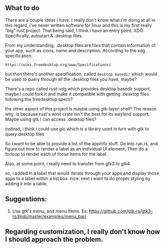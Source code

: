 ## What to do
There are a couple ideas I have. I really don't
know what i'm doing at all in this regard, i've
never written software for linux and this is my
first really "big" rust project. That being said, I
think i have an entry point: XDG. Specifically, autostart & .desktop files.

From my understanding, .desktop files are files
that contain information of your app, such as
icons, name and description. According to the xdg
specification:

`https://wiki.freedesktop.org/www/Specifications/`

but then there's another specification, called
`desktop basedir` which would be used to query
through all the .desktop files you have, maybe?

There's a repo called rust-xdg which provides
desktop basedir support, maybe I could fork it and
make it compatible with getting .desktop files
following the freedesktop specs?

the other aspect of this project is maybe using gtk-layer-shell? The reason why, is because rust's winit crate isn't the best for its wayland support. 
Maybe using gtk I can access .desktop files?

instead, i think i could use gio which is a library used in turn with gtk to query desktop files

So i want to be able to provide a list of the appInfo stuff. Go into run.rs, and figure out how to render a label as an individual UI element. Then do a forloop to render each of those items for the label.

Also, at some point, i really need to transfer from gtk3 to gtk4.

so, i added in a label that would iterate through your
apps and display those apps to a label within a list
box. nice. next i want to do proper styling by adding
it into a table.

## Suggestions: 
1. Use gtk's menu, and menu items. Ex: 
https://github.com/gtk-rs/gtk3-rs/blob/master/examples/menu_bar/

## Regarding customization, I really don't know how I should approach the problem.

